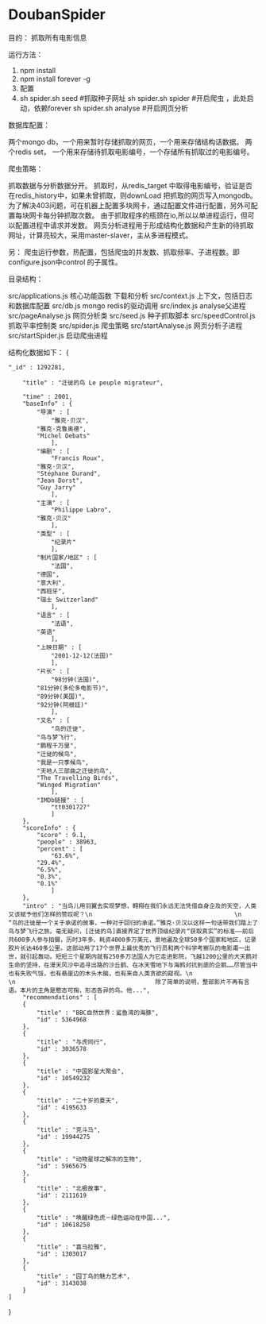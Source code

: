 DoubanSpider
============
目的：
  抓取所有电影信息

运行方法：
  
  1. npm install
  2. npm install forever -g
  3. 配置
  4. sh spider.sh seed      #抓取种子网址
     sh spider.sh spider    #开启爬虫   ，此处启动，依赖forever
     sh spider.sh analyse   #开启网页分析
     
数据库配置：
  
  两个mongo db，一个用来暂时存储抓取的网页，一个用来存储结构话数据。
  两个redis  set， 一个用来存储待抓取电影编号，一个存储所有抓取过的电影编号。
  
爬虫策略：
  
  抓取数据与分析数据分开。
    抓取时，从redis_target 中取得电影编号，验证是否在redis_history中，如果未曾抓取，则downLoad
  把抓取的网页写入mongodb。 为了解决403问题，可在机器上配置多块网卡，通过配置文件进行配置，另外可配置每块网卡每分钟抓取次数。
  由于抓取程序的瓶颈在io,所以以单进程运行，但可以配置进程中请求并发数。
    网页分析进程用于形成结构化数据和产生新的待抓取网址，计算亮较大，采用master-slaver，主从多进程模式。
    
另：
  爬虫运行参数，热配置，包括爬虫的并发数、抓取频率、子进程数。即 configure.json中control 的子属性。
  
目录结构：

  src/applications.js  核心功能函数 下载和分析
  src/context.js       上下文，包括日志和数据库配置
  src/db.js            mongo redis的驱动调用
  src/index.js         analyse父进程
  src/pageAnalyse.js   网页分析类
  src/seed.js          种子抓取脚本
  src/speedControl.js  抓取平率控制类
  src/spider.js        爬虫策略
  src/startAnalyse.js  网页分析子进程
  src/startSpider.js   启动爬虫进程
  
结构化数据如下：
{

	"_id" : 1292281,

		"title" : "迁徙的鸟 Le peuple migrateur",

		"time" : 2001,
		"baseInfo" : {
			"导演" : [
				"雅克·贝汉",
			"雅克·克鲁奥德",
			"Michel Debats"
				],
			"编剧" : [
				"Francis Roux",
			"雅克·贝汉",
			"Stéphane Durand",
			"Jean Dorst",
			"Guy Jarry"
				],
			"主演" : [
				"Philippe Labro",
			"雅克·贝汉"
				],
			"类型" : [
				"纪录片"
				],
			"制片国家/地区" : [
				"法国",
			"德国",
			"意大利",
			"西班牙",
			"瑞士 Switzerland"
				],
			"语言" : [
				"法语",
			"英语"
				],
			"上映日期" : [
				"2001-12-12(法国)"
				],
			"片长" : [
				"98分钟(法国)",
			"81分钟(多伦多电影节)",
			"89分钟(美国)",
			"92分钟(阿根廷)"
				],
			"又名" : [
				"鸟的迁徙",
			"鸟与梦飞行",
			"鹏程千万里",
			"迁徙的候鸟",
			"我是一只季候鸟",
			"天地人三部曲之迁徙的鸟",
			"The Travelling Birds",
			"Winged Migration"
				],
			"IMDb链接" : [
				"tt0301727"
				]
		},
		"scoreInfo" : {
			"score" : 9.1,
			"people" : 38963,
			"percent" : [
				"63.6%",
			"29.4%",
			"6.5%",
			"0.3%",
			"0.1%"
				]
		},
		"intro" : "当鸟儿用羽翼去实现梦想，翱翔在我们永远无法凭借自身企及的天空，人类又该赋予他们怎样的赞叹呢？\n                                        \n                                    　　“鸟的迁徙是一个关于承诺的故事，一种对于回归的承诺。”雅克·贝汉以这样一句话带我们踏上了鸟与梦飞行之旅。毫无疑问，[迁徙的鸟]直接界定了世界顶级纪录片“获取真实”的标准——前后共600多人参与拍摄，历时3年多、耗资4000多万美元，景地遍及全球50多个国家和地区，记录胶片长达460多公里。这部动用了17个世界上最优秀的飞行员和两个科学考察队的电影甫一出世，就引起轰动。短短三个星期内就有250多万法国人为它走进影院，飞越1200公里的大天鹅对生命的坚持，在漫天风沙中追寻出路的沙丘鹤、在冰天雪地下与海鸦对抗到底的企鹅……尽管当中也有失败气馁，也有悬崖边的木头木脑，也有来自人类贪欲的窥视。\n                                        \n                                    　　除了简单的说明，整部影片不再有言语。本片的主角是憨态可掬，形态各异的鸟。他...",
		"recommendations" : [
		{
			"title" : "BBC自然世界：鲨鱼湾的海豚",
			"id" : 5364968
		},
		{
			"title" : "与虎同行",
			"id" : 3036578
		},
		{
			"title" : "中国影星大聚会",
			"id" : 10549232
		},
		{
			"title" : "二十岁的夏天",
			"id" : 4195633
		},
		{
			"title" : "克斗马",
			"id" : 19944275
		},
		{
			"title" : "动物星球之解冻的生物",
			"id" : 5965675
		},
		{
			"title" : "北极故事",
			"id" : 2111619
		},
		{
			"title" : "唤醒绿色虎－绿色运动在中国...",
			"id" : 10618258
		},
		{
			"title" : "喜马拉雅",
			"id" : 1303017
		},
		{
			"title" : "园丁鸟的魅力艺术",
			"id" : 3143038
		}
	]
}


